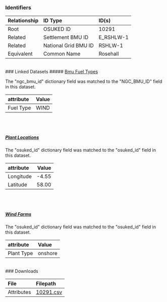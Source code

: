 ### Identifiers

| Relationship   | ID Type              | ID(s)     |
|:---------------|:---------------------|:----------|
| Root           | OSUKED ID            | 10291     |
| Related        | Settlement BMU ID    | E_RSHLW-1 |
| Related        | National Grid BMU ID | RSHLW-1   |
| Equivalent     | Common Name          | Rosehall  |

<br>
### Linked Datasets
##### <a href="https://osuked.github.io/Power-Station-Dictionary/datasets/bmu-fuel-types">Bmu Fuel Types</a>



The "ngc_bmu_id" dictionary field was matched to the "NGC_BMU_ID" field in this dataset.

| attribute   | Value   |
|:------------|:--------|
| Fuel Type   | WIND    |

<br><br>
##### <a href="https://osuked.github.io/Power-Station-Dictionary/datasets/plant-locations">Plant Locations</a>



The "osuked_id" dictionary field was matched to the "osuked_id" field in this dataset.

| attribute   |   Value |
|:------------|--------:|
| Longitude   |   -4.55 |
| Latitude    |   58.00 |

<br><br>
##### <a href="https://osuked.github.io/Power-Station-Dictionary/datasets/wind-farms">Wind Farms</a>



The "osuked_id" dictionary field was matched to the "osuked_id" field in this dataset.

| attribute   | Value   |
|:------------|:--------|
| Plant Type  | onshore |


<br>
### Downloads


| File       | Filepath                                                                              |
|:-----------|:--------------------------------------------------------------------------------------|
| Attributes | [10291.csv](https://osuked.github.io/Power-Station-Dictionary/object_attrs/10291.csv) |
